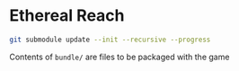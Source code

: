 # Ethereal Reach

```sh
git submodule update --init --recursive --progress
```

Contents of `bundle/` are files to be packaged with the game